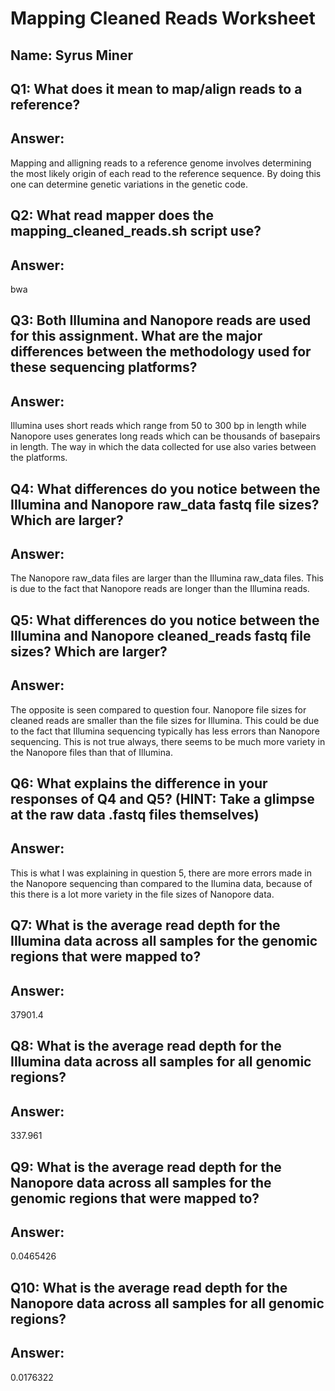 # Mapping Cleaned Reads Worksheet

<!--- Write name below --->
## Name: Syrus Miner 

<!--- For this worksheet, answer the following questions --->

## Q1: What does it mean to map/align reads to a reference?

## Answer:
Mapping and alligning reads to a reference genome involves determining the most likely origin of each read to 
the reference sequence. By doing this one can determine genetic variations in the genetic code.   

## Q2: What read mapper does the mapping_cleaned_reads.sh script use?
## Answer: 
bwa

## Q3: Both Illumina and Nanopore reads are used for this assignment. What are the major differences between the methodology used for these sequencing platforms?
## Answer: 
Illumina uses short reads which range from 50 to 300 bp in length while Nanopore uses generates long reads which
can be thousands of basepairs in length. The way in which the data collected for use also varies between the platforms.

## Q4: What differences do you notice between the Illumina and Nanopore raw_data fastq file sizes? Which are larger?
## Answer: 
The Nanopore raw_data files are larger than the Illumina raw_data files. This is due to the fact that
Nanopore reads are longer than the Illumina reads.

## Q5: What differences do you notice between the Illumina and Nanopore cleaned_reads fastq file sizes? Which are larger?
## Answer: 
The opposite is seen compared to question four. Nanopore file sizes for cleaned reads are smaller than the file
sizes for Illumina. This could be due to the fact that Illumina sequencing typically has less errors than Nanopore sequencing.
This is not true always, there seems to be much more variety in the Nanopore files than that of Illumina.

## Q6: What explains the difference in your responses of Q4 and Q5? (HINT: Take a glimpse at the raw data .fastq files themselves)
## Answer: 
This is what I was explaining in question 5, there are more errors made in the Nanopore sequencing than compared to the
Ilumina data, because of this there is a lot more variety in the file sizes of Nanopore data.

## Q7: What is the average read depth for the Illumina data across all samples for the genomic regions that were mapped to?
## Answer: 
37901.4

## Q8: What is the average read depth for the Illumina data across all samples for all genomic regions?
## Answer: 
337.961

## Q9: What is the average read depth for the Nanopore data across all samples for the genomic regions that were mapped to?
## Answer: 
0.0465426

## Q10: What is the average read depth for the Nanopore data across all samples for all genomic regions?
## Answer: 
0.0176322

